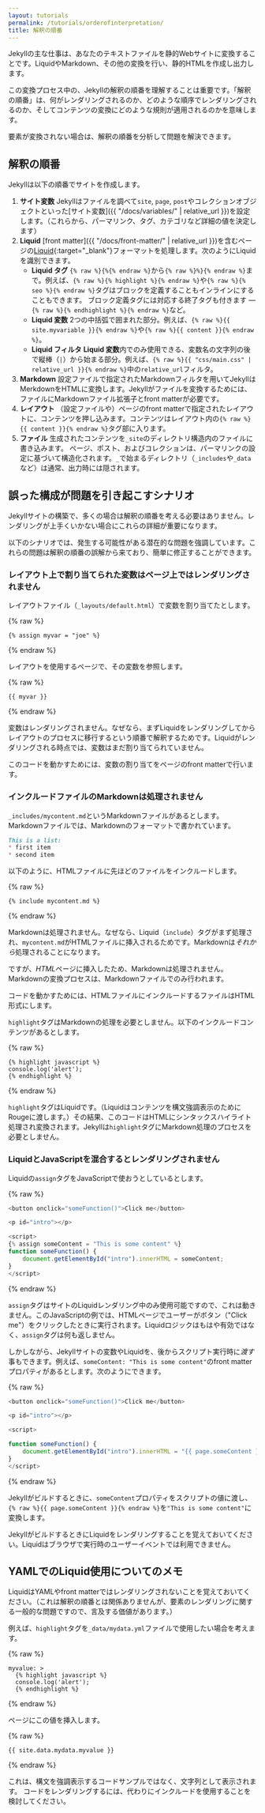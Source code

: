 ```yaml
---
layout: tutorials
permalink: /tutorials/orderofinterpretation/
title: 解釈の順番
---
```

<!-- ---
layout: tutorials
permalink: /tutorials/orderofinterpretation/
title: Order of interpretation
--- -->

Jekyllの主な仕事は、あなたのテキストファイルを静的Webサイトに変換することです。LiquidやMarkdown、その他の変換を行い、静的HTMLを作成し出力します。

<!-- Jekyll's main job is to convert your raw text files into a static website. It does this by rendering Liquid, Markdown, and other transforms as it generates the static HTML output. -->

この変換プロセス中の、Jekyllの解釈の順番を理解することは重要です。「解釈の順番」は、何がレンダリングされるのか、どのような順序でレンダリングされるのか、そしてコンテンツの変換にどのような規則が適用されるのかを意味します。

<!-- In this conversion process, it's important to understand Jekyll's order of interpretation. By "order of interpretation," we mean what gets rendered, in what order, and what rules get applied in converting content. -->

要素が変換されない場合は、解釈の順番を分析して問題を解決できます。

<!-- If an element isn't converting, you can troubleshoot the problem by analyzing the order of interpretation. -->

## 解釈の順番
<!-- ## Order of interpretations -->

Jekyllは以下の順番でサイトを作成します。

<!-- Jekyll converts your site in the following order: -->

1. **サイト変数** Jekyllはファイルを調べて`site`, `page`, `post`やコレクションオブジェクトといった[サイト変数]({{ "/docs/variables/" | relative_url }})を設定します。（これらから、パーマリンク、タグ、カテゴリなど詳細の値を決定します）
2. **Liquid** [front matter]({{ "/docs/front-matter/" | relative_url }})を含むページの[Liquid](https://github.com/Shopify/liquid){:target="_blank"}フォーマットを処理します。次のようにLiquidを識別できます。
   * **Liquid タグ** `{% raw %}{%{% endraw %}`から`{% raw %}%}{% endraw %}`まで。例えば、`{% raw %}{% highlight %}{% endraw %}`や`{% raw %}{% seo %}{% endraw %}`タグはブロックを定義することもインラインにすることもできます。 ブロック定義タグには対応する終了タグも付きます &mdash; `{% raw %}{% endhighlight %}{% endraw %}`など。
   * **Liquid 変数** 2つの中括弧で囲まれた部分。例えば、`{% raw %}{{ site.myvariable }}{% endraw %}`や`{% raw %}{{ content }}{% endraw %}`。
   * **Liquid フィルタ** **Liquid 変数**内でのみ使用できる、変数名の文字列の後で縦棒（`|`）から始まる部分。例えば、`{% raw %}{{ "css/main.css" | relative_url }}{% endraw %}`中の`relative_url`フィルタ。
3. **Markdown** 設定ファイルで指定されたMarkdownフィルタを用いてJekyllはMerkdownをHTMLに変換します。Jekyllがファイルを変換するためには、ファイルにMarkdownファイル拡張子とfront matterが必要です。
4. **レイアウト** （設定ファイルや）ページのfront matterで指定されたレイアウトに、コンテンツを押し込みます。コンテンツはレイアウト内の`{% raw %}{{ content }}{% endraw %}`タグ部に入ります。
5. **ファイル** 生成されたコンテンツを`_site`のディレクトリ構造内のファイルに書き込みます。 ページ、ポスト、およびコレクションは、パーマリンクの設定に基づいて構造化されます。`_`で始まるディレクトリ（`_includes`や`_data`など）は通常、出力時には隠されます。

<!-- 1. **Site variables**. Jekyll looks across your files and populates [site variables]({% link _docs/variables.md %}), such as `site`, `page`, `post`, and collection objects. (From these objects, Jekyll determines the values for permalinks, tags, categories, and other details.) -->

<!-- 2. **Liquid**. Jekyll processes any [Liquid](https://github.com/Shopify/liquid) formatting in pages that contain [front matter]({% link _docs/front-matter.md %}). You can identify Liquid as follows:
   * **Liquid tags** start with `{% raw %}{%{% endraw %}` and end with a `{% raw %}%}{% endraw %}`. For example: `{% raw %}{% highlight %}{% endraw %}` or `{% raw %}{% seo %}{% endraw %}`. Tags can define blocks or be inline. Block-defining tags will also come with a corresponding end tag &mdash; for example, `{% raw %}{% endhighlight %}{% endraw %}`.
   * **Liquid variables** start and end with double curly braces. For example: `{% raw %}{{ site.myvariable }}{% endraw %}` or `{% raw %}{{ content }}{% endraw %}`.
   * **Liquid filters** start with a pipe character (`|`) and can only be used within **Liquid variables** after the variable string. For example: the `relative_url` filter in `{% raw %}{{ "css/main.css" | relative_url }}{% endraw %}`. -->

<!-- 3. **Markdown**. Jekyll converts Markdown to HTML using the Markdown filter specified in your config file. Files must have a Markdown file extension and front matter in order for Jekyll to convert them. -->

<!-- 4. **Layout**. Jekyll pushes content into the layouts specified by the page's front matter (or as specified in the config file). The content from each page gets pushed into the `{% raw %}{{ content }}{% endraw %}` tags within the layouts. -->

<!-- 5. **Files**. Jekyll writes the generated content into files in the [directory structure]({% link _docs/structure.md %}) in `_site`. Pages, posts, and collections get structured based on their [permalink]({% link _docs/permalinks.md %}) setting. Directories that begin with `_` (such as `_includes` and `_data`) are usually hidden in the output. -->

## 誤った構成が問題を引き起こすシナリオ
<!-- ## Scenarios where incorrect configurations create problems -->

Jekyllサイトの構築で、多くの場合は解釈の順番を考える必要はありません。レンダリングが上手くいかない場合にこれらの詳細が重要になります。

<!-- For the most part, you don't have to think about the order of interpretation when building your Jekyll site. These details only become important to know when something isn't rendering. -->

以下のシナリオでは、発生する可能性がある潜在的な問題を強調しています。これらの問題は解釈の順番の誤解から来ており、簡単に修正することができます。

<!-- The following scenarios highlight potential problems you might encounter. These problems come from misunderstanding the order of interpretation and can be easily fixed. -->

### レイアウト上で割り当てられた変数はページ上ではレンダリングされません
<!-- ### Variable on page not rendered because variable is assigned in layout -->

レイアウトファイル（`_layouts/default.html`）で変数を割り当てたとします。

<!-- In your layout file (`_layouts/default.html`), suppose you have a variable assigned: -->

{% raw %}
```liquid
{% assign myvar = "joe" %}
```
{% endraw %}

レイアウトを使用するページで、その変数を参照します。

<!-- On a page that uses the layout, you reference that variable: -->

{% raw %}
```liquid
{{ myvar }}
```
{% endraw %}

変数はレンダリングされません。なぜなら、まずLiquidをレンダリングしてからレイアウトのプロセスに移行するという順番で解釈するためです。Liquidがレンダリングされる時点では、変数はまだ割り当てられていません。

<!-- The variable won't render because the page's order of interpretation is to render Liquid first and later process the Layout. When the Liquid rendering happens, the variable assignment isn't available. -->

このコードを動かすためには、変数の割り当てをページのfront matterで行います。

<!-- To make the code work, you could put the variable assignment into the page's front matter. -->

### インクルードファイルのMarkdownは処理されません
<!-- ### Markdown in include file not processed -->

`_includes/mycontent.md`というMarkdownファイルがあるとします。Markdownファイルでは、Markdownのフォーマットで書かれています。

<!-- Suppose you have a Markdown file at `_includes/mycontent.md`. In the Markdown file, you have some Markdown formatting: -->

```markdown
This is a list:
* first item
* second item
```

以下のように、HTMLファイルに先ほどのファイルをインクルードします。

<!-- You include the file into an HTML file as follows: -->

{% raw %}
```liquid
{% include mycontent.md %}
```
{% endraw %}

Markdownは処理されません。なぜなら、Liquid（`include`）タグがまず処理され、`mycontent.md`がHTMLファイルに挿入されるためです。Markdownは*それから*処理されることになります。

<!-- The Markdown is not processed because first the Liquid (`include` tag) gets processed, inserting `mycontent.md` into the HTML file. *Then* the Markdown would get processed. -->

ですが、*HTML*ページに挿入したため、Markdownは処理されません。Markdownの変換プロセスは、Markdownファイルでのみ行われます。

<!-- But because the content is included into an *HTML* page, the Markdown isn't rendered. The Markdown filter processes content only in Markdown files. -->

コードを動かすためには、HTMLファイルにインクルードするファイルはHTML形式にします。

<!-- To make the code work, use HTML formatting in includes that are inserted into HTML files. -->

`highlight`タグはMarkdownの処理を必要としません。以下のインクルードコンテンツがあるとします。

<!-- Note that `highlight` tags don't require Markdown to process. Suppose your include contains the following: -->

{% raw %}
```liquid
{% highlight javascript %}
console.log('alert');
{% endhighlight %}
```
{% endraw %}

`highlight`タグはLiquidです。（Liquidはコンテンツを構文強調表示のためにRougeに渡します。）その結果、このコードはHTMLにシンタックスハイライト処理され変換されます。Jekyllは`highlight`タグにMarkdown処理のプロセスを必要としません。

<!-- The `highlight` tag *is* Liquid. (Liquid passes the content to Rouge for syntax highlighting.) As a result, this code will actually convert to HTML with syntax highlighting. Jekyll does not need the Markdown filter to process `highlight` tags. -->

### LiquidとJavaScriptを混合するとレンダリングされません
<!-- ### Liquid mixed with JavaScript isn't rendered -->

Liquidの`assign`タグをJavaScriptで使おうとしているとします。

<!-- Suppose you try to mix Liquid's `assign` tag with JavaScript, like this: -->

{% raw %}
```javascript
<button onclick="someFunction()">Click me</button>

<p id="intro"></p>

<script>
{% assign someContent = "This is some content" %}
function someFunction() {
    document.getElementById("intro").innerHTML = someContent;
}
</script>
```
{% endraw %}

`assign`タグはサイトのLiquidレンダリング中のみ使用可能ですので、これは動きません。このJavaScriptの例では、HTMLページでユーザーがボタン（"Click me"）をクリックしたときに実行されます。Liquidロジックはもはや有効ではなく、`assign`タグは何も返しません。

<!-- This won't work because the `assign` tag is only available during the Liquid rendering phase of the site. In this JavaScript example, the script executes when a user clicks a button ("Click me") on the HTML page. At that time, the Liquid logic is no longer available, so the `assign` tag wouldn't return anything. -->

しかしながら、Jekyllサイトの変数やLiquidを、後からスクリプト実行時に*渡す*事もできます。例えば、`someContent: "This is some content"`のfront matterプロパティがあるとします。次のようにできます。

<!-- However, you can use Jekyll's site variables or Liquid to *populate* a script that is executed at a later time. For example, suppose you have the following property in your front matter: `someContent: "This is some content"`. You could do this: -->

{% raw %}
```js
<button onclick="someFunction()">Click me</button>

<p id="intro"></p>

<script>

function someFunction() {
    document.getElementById("intro").innerHTML = "{{ page.someContent }}";
}
</script>
```
{% endraw %}

Jekyllがビルドするときに、`someContent`プロパティをスクリプトの値に渡し、`{% raw %}{{ page.someContent }}{% endraw %}`を`"This is some content"`に変換します。

<!-- When Jekyll builds the site, this `someContent` property populates the script's values, converting `{% raw %}{{ page.someContent }}{% endraw %}` to `"This is some content"`. -->

JekyllがビルドするときにLiquidをレンダリングすることを覚えておいてください。Liquidはブラウザで実行時のユーザーイベントでは利用できません。

<!-- The key to remember is that Liquid renders when Jekyll builds your site. Liquid is not available at run-time in the browser when a user executes an event. -->

## YAMLでのLiquid使用についてのメモ
<!-- ## Note about using Liquid in YAML -->

LiquidはYAMLやfront matterではレンダリングされないことを覚えておいてください。（これは解釈の順番とは関係ありませんが、要素のレンダリングに関する一般的な問題ですので、言及する価値があります。）

<!-- There's one more detail to remember: Liquid does not render when embedded in YAML files or front matter. (This isn't related to order of interpretation, but it's worth mentioning because it's a common question about element rendering.) -->

例えば、`highlight`タグを`_data/mydata.yml`ファイルで使用したい場合を考えます。

<!-- For example, suppose you have a `highlight` tag in your `_data/mydata.yml` file: -->

{% raw %}
```liquid
myvalue: >
  {% highlight javascript %}
  console.log('alert');
  {% endhighlight %}
```
{% endraw %}

ページにこの値を挿入します。

<!-- On a page, you try to insert the value: -->

{% raw %}
```liquid
{{ site.data.mydata.myvalue }}
```
{% endraw %}

これは、構文を強調表示するコードサンプルではなく、文字列として表示されます。 コードをレンダリングするには、代わりにインクルードを使用することを検討してください。

<!-- This would render only as a string rather than a code sample with syntax highlighting. To make the code render, consider using an include instead. -->
